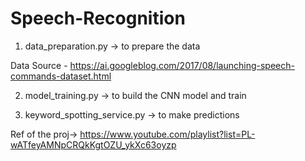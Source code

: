 # Speech-Recognition

1) data_preparation.py -> to prepare the data 

Data Source - https://ai.googleblog.com/2017/08/launching-speech-commands-dataset.html

2) model_training.py -> to build the CNN model and train

3) keyword_spotting_service.py -> to make predictions


Ref of the proj-> https://www.youtube.com/playlist?list=PL-wATfeyAMNpCRQkKgtOZU_ykXc63oyzp 

